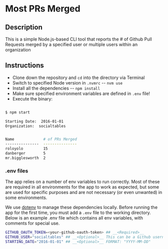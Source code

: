 # Most PRs Merged

## Description

This is a simple Node.js-based CLI tool that reports the # of Github Pull Requests merged by a specified user or multiple users within an organization

## Instructions

* Clone down the repository and `cd` into the directory via Terminal
* Switch to specified Node version in `.nvmrc` -- `nvm use`
* Install all the dependencies -- `npm install`
* Make sure specified environment variables are defined in `.env` file!
* Execute the binary:

```sh

$ npm start

Starting Date:  2016-01-01
Organization:  socialtables


Name             # of PRs Merged
---------------  ---------------
roloyolo         15
danberger        5
mr.bigglesworth  2

```

### .env files

The app relies on a number of env variables to run correctly. Most of these are
required in all environments for the app to work as expected, but some are used
for specific purposes and are not necessary (or even unwanted) in some environments.

We use [dotenv](https://github.com/bkeepers/dotenv) to manage these dependencies
locally. Before running the app for the first time, you must add a `.env` file
to the working directory. Below is an example .env file which contains all
env variables, with comments for special use.

```sh
GITHUB_OAUTH_TOKEN=<your-github-oauth-token> ## __<Required>__
GITHUB_USER="socialtables" ## __<Optional>__ This can be a Github username or organization name
STARTING_DATE="2016-01-01" ## __<Optional>__ FORMAT: "YYYY-MM-DD"
```